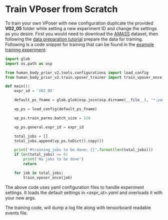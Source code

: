 # Train VPoser from Scratch
To train your own VPoser with new configuration duplicate the provided **V02_05** folder while setting a new experiment ID 
and change the settings as you desire. 
First you would need to download the 
[AMASS](https://amass.is.tue.mpg.de/) dataset, then following the [data preparation tutorial](../data/README.md)
prepare the data for training. 
Following is a code snippet for training that can be found in the [example training experiment](https://github.com/nghorbani/human_body_prior_v2/blob/master/src/human_body_prior_v2/train/V02_05/V02_05.py):

```python
import glob
import os.path as osp

from human_body_prior_v2.tools.configurations import load_config
from human_body_prior_v2.train.vposer_trainer import train_vposer_once

def main():
    expr_id = 'V02_05'

    default_ps_fname = glob.glob(osp.join(osp.dirname(__file__), '*.yaml'))[0]

    vp_ps = load_config(default_ps_fname)

    vp_ps.train_parms.batch_size = 128

    vp_ps.general.expr_id = expr_id

    total_jobs = []
    total_jobs.append(vp_ps.toDict().copy())

    print('#training_jobs to be done: {}'.format(len(total_jobs)))
    if len(total_jobs) == 0:
        print('No jobs to be done')
        return

    for job in total_jobs:
        train_vposer_once(job)
``` 
The above code uses yaml configuration files to handle experiment settings. 
It loads the default settings in *<expr_id>.yaml* and overloads it with your new args. 

The training code, will dump a log file along with tensorboard readable events file.
